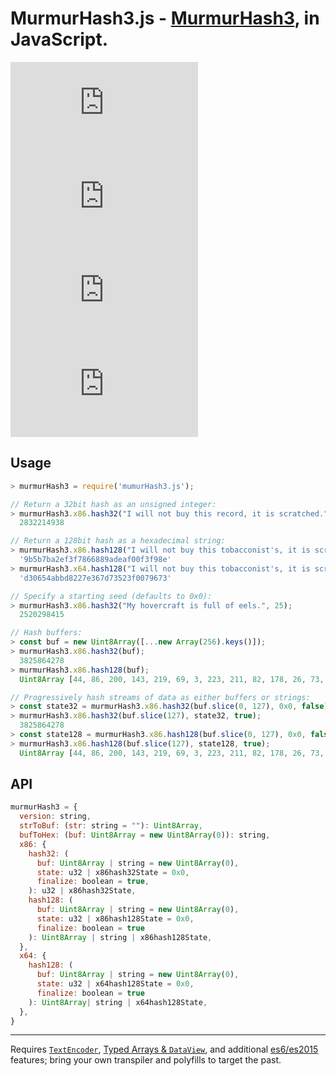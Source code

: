 # MurmurHash3.js - [MurmurHash3](https://github.com/aappleby/smhasher/blob/master/src/MurmurHash3.cpp), in JavaScript.


[![NPM Package](https://img.shields.io/npm/v/murmurHash3.js?style=for-the-badge)](https://www.npmjs.com/package/murmurHash3.js)
[![MIT License](https://img.shields.io/github/license/karanlyons/murmurHash3.js?style=for-the-badge)](https://github.com/karanlyons/murmurHash3.js/blob/master/LICENSE)
[![Build Status](https://img.shields.io/travis/com/karanlyons/murmurHash3.js?style=for-the-badge)](https://travis-ci.com/karanlyons/murmurHash3.js)
[![Coverage Status](https://img.shields.io/coveralls/github/karanlyons/murmurHash3.js?style=for-the-badge)](https://coveralls.io/github/karanlyons/murmurHash3.js)


## Usage

```javascript
> murmurHash3 = require('mumurHash3.js');

// Return a 32bit hash as an unsigned integer:
> murmurHash3.x86.hash32("I will not buy this record, it is scratched.");
  2832214938

// Return a 128bit hash as a hexadecimal string:
> murmurHash3.x86.hash128("I will not buy this tobacconist's, it is scratched.");
  '9b5b7ba2ef3f7866889adeaf00f3f98e'
> murmurHash3.x64.hash128("I will not buy this tobacconist's, it is scratched.");
  'd30654abbd8227e367d73523f0079673'

// Specify a starting seed (defaults to 0x0):
> murmurHash3.x86.hash32("My hovercraft is full of eels.", 25);
  2520298415

// Hash buffers:
> const buf = new Uint8Array([...new Array(256).keys()]);
> murmurHash3.x86.hash32(buf);
  3825864278
> murmurHash3.x86.hash128(buf);
  Uint8Array [44, 86, 200, 143, 219, 69, 3, 223, 211, 82, 178, 26, 73, 76, 162, 192];

// Progressively hash streams of data as either buffers or strings:
> const state32 = murmurHash3.x86.hash32(buf.slice(0, 127), 0x0, false);
> murmurHash3.x86.hash32(buf.slice(127), state32, true);
  3825864278
> const state128 = murmurHash3.x86.hash128(buf.slice(0, 127), 0x0, false);
> murmurHash3.x86.hash128(buf.slice(127), state128, true);
  Uint8Array [44, 86, 200, 143, 219, 69, 3, 223, 211, 82, 178, 26, 73, 76, 162, 192];
```


## API

```javascript
murmurHash3 = {
  version: string,
  strToBuf: (str: string = ""): Uint8Array,
  bufToHex: (buf: Uint8Array = new Uint8Array(0)): string,
  x86: {
    hash32: (
      buf: Uint8Array | string = new Uint8Array(0),
      state: u32 | x86hash32State = 0x0,
      finalize: boolean = true,
    ): u32 | x86hash32State,
    hash128: (
      buf: Uint8Array | string = new Uint8Array(0),
      state: u32 | x86hash128State = 0x0,
      finalize: boolean = true
    ): Uint8Array | string | x86hash128State,
  },
  x64: {
    hash128: (
      buf: Uint8Array | string = new Uint8Array(0),
      state: u32 | x64hash128State = 0x0,
      finalize: boolean = true
    ): Uint8Array| string | x64hash128State,
  },
}
```


- - -

Requires [`TextEncoder`](https://caniuse.com/#feat=textencoder),
[Typed Arrays & `DataView`](https://caniuse.com/#feat=typedarrays), and additional
[es6/es2015](https://caniuse.com/#feat=es6) features; bring your own transpiler and
polyfills to target the past.
